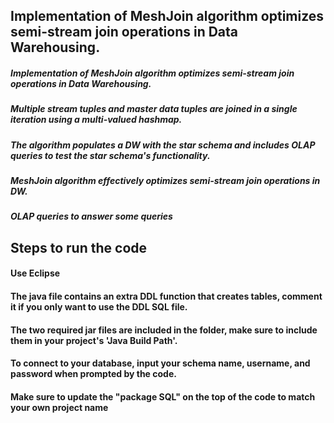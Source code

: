 ## Implementation of MeshJoin algorithm optimizes semi-stream join operations in Data Warehousing.
 
##### Implementation of MeshJoin algorithm optimizes semi-stream join operations in Data Warehousing.
##### Multiple stream tuples and master data tuples are joined in a single iteration using a multi-valued hashmap.
##### The algorithm populates a DW with the star schema and includes OLAP queries to test the star schema's functionality.
##### MeshJoin algorithm effectively optimizes semi-stream join operations in DW.
##### OLAP queries to answer some queries

## Steps to run the code
#### Use Eclipse 
#### The java file contains an extra DDL function that creates tables, comment it if you only want to use the DDL SQL file.
#### The two required jar files are included in the folder, make sure to include them in your project's 'Java Build Path'.
#### To connect to your database, input your schema name, username, and password when prompted by the code.
#### Make sure to update the "package SQL" on the top of the code to match your own project name
